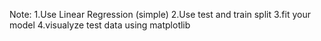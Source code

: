 Note:
1.Use Linear Regression (simple)
2.Use test and train split
3.fit your model 
4.visualyze test data using matplotlib
